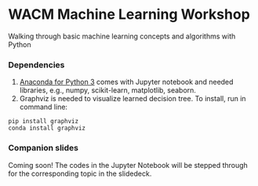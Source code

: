 # WACM Machine Learning Workshop

Walking through basic machine learning concepts and algorithms with Python

### Dependencies

1. [Anaconda for Python 3](https://docs.anaconda.com/anaconda/install/) comes with Jupyter notebook and needed libraries, e.g., numpy, scikit-learn, matplotlib, seaborn.
2. Graphviz is needed to visualize learned decision tree. To install, run in command line:
  ```
  pip install graphviz
  conda install graphviz
  ```
  
### Companion slides

Coming soon! The codes in the Jupyter Notebook will be stepped through for the corresponding topic in the slidedeck.
